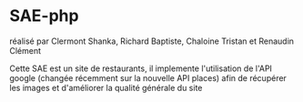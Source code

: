 # SAE-php

réalisé par Clermont Shanka, Richard Baptiste, Chaloine Tristan et Renaudin Clément

Cette SAE est un site de restaurants, il implemente l'utilisation de l'API google (changée récemment sur la nouvelle API places) afin de récupérer les images et d'améliorer la qualité générale du site
